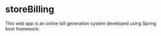 # storeBilling
This web app is an online bill generation system developed using Spring boot framework. 
